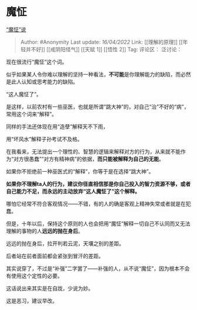 # 魔怔
[“魔怔”说](https://zhuanlan.zhihu.com/p/495479903)

> Author: #Anonymity
> Last update: *16/04/2022*
> Link: [[理解的原理]] [[年轻并不好]] [[戒阴阳怪气]] [[天赋 1]] [[悟性 2]]
> Tag:
> 评论区：
> 泛讨论：

现在很流行“魔怔“这个词。

似乎如果某人令你难以理解的坚持一种看法，**不可能**是你理解能力的缺陷，而必然是此人认知或思考能力的缺陷。

“这人魔怔了”。

是这样，以前农村有一些巫医，也就是所谓“跳大神”的，对自己“治”不好的“病”，常用这个词来“解释”。

同样的手法还体现在用“造孽”解释天不下雨，

用“坏风水”解释子孙考试不及格。

在我看来，无法提出一个理性的、智慧的逻辑来解释对方的行为，从来就不能作为“对方很愚蠢”“对方有精神病”的依据，**而只能被解释为自己的无能**。

如果你不拒绝前一种巫医式的“解释”，你等于是在选择“跳大神”。

**如果你不理解ta人的行为，建议你径直相信那是你自己投入的智力资源不够，或者自己能力不足，而永远的主动放弃“这人魔怔了”这个解释。**

哪怕它经常不符合客观情况——不错，有的人的确是客观上精神失常或者就是在犯蠢。

但是，十年以后，保持这个原则的人也会把用“魔怔”解释一切自己不认同而又无法理解的事物的人**远远的抛在身后**。

远远的抛在身后，拉开判若云泥，天壤之别的差距。

后者站在前者面前都会紧张到冒汗的差距。

其实说穿了，不过是“补强”二字罢了——补强的人，从不说“魔怔”，因为根本不会有使用这个定性的必要。

这话说出来其实是在自戕，少说为妙。

这是恶习，建议早改。
